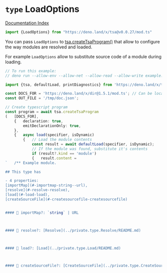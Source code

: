 # `type` LoadOptions

[Documentation Index](../README.md)

```ts
import {LoadOptions} from "https://deno.land/x/tsa@v0.0.27/mod.ts"
```

You can pass `LoadOptions`
to [tsa.createTsaProgram()](../function.createTsaProgram/README.md) that allow to configure the way modules are resolved and loaded.

For example `LoadOptions` allow to substitute source code of a module during loading.

```ts
// To run this example:
// deno run --allow-env --allow-net --allow-read --allow-write example.ts

import {tsa, defaultLoad, printDiagnostics} from 'https://deno.land/x/tsa@v0.0.27/mod.ts';

const DOCS_FOR = 'https://deno.land/x/dir@1.5.1/mod.ts'; // Can be local file (`file:///...`)
const OUT_FILE = '/tmp/doc.json';

// Create typescript program
const program = await tsa.createTsaProgram
(	[DOCS_FOR],
	{	declaration: true,
		emitDeclarationOnly: true,
	},
	{	async load(specifier, isDynamic)
		{	// Load the module contents
			const result = await defaultLoad(specifier, isDynamic);
			// If the module was found, substitute it's contents
			if (result?.kind == 'module')
			{	result.content =
`	/**	Example module.

## This type has

- 4 properties:
[importMap](#-importmap-string--url),
[resolve](#-resolve-resolve),
[load](#-load-load),
[createSourceFile](#-createsourcefile-createsourcefile)


#### 📄 importMap?: `string` | URL



#### 📄 resolve?: [Resolve](../private.type.Resolve/README.md)



#### 📄 load?: [Load](../private.type.Load/README.md)



#### 📄 createSourceFile?: [CreateSourceFile](../private.type.CreateSourceFile/README.md)



